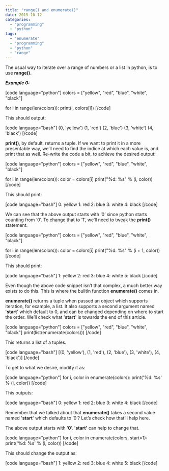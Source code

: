 ```yaml
---
title: "range() and enumerate()"
date: 2015-10-12
categories:
  - "programming"
  - "python"
tags:
  - "enumerate"
  - "programming"
  - "python"
  - "range"
---
```


The usual way to iterate over a range of numbers or a list in python, is to use **range().**

_**Example 0:**_

\[code language="python"\] colors = \["yellow", "red", "blue", "white", "black"\]

for i in range(len(colors)): print(i, colors\[i\]) \[/code\]

This should output:

\[code language="bash"\] (0, 'yellow') (1, 'red') (2, 'blue') (3, 'white') (4, 'black') \[/code\]

**print()**, by default, returns a tuple. If we want to print it in a more presentable way, we’ll need to find the indice at which each value is, and print that as well. Re-write the code a bit, to achieve the desired output:

\[code language="python"\] colors = \["yellow", "red", "blue", "white", "black"\]

for i in range(len(colors)): color = colors\[i\] print("%d: %s" % (i, color)) \[/code\]

This should print:

\[code language="bash"\] 0: yellow 1: red 2: blue 3: white 4: black \[/code\]

We can see that the above output starts with ‘0’ since python starts counting from ‘0’. To change that to ‘1’, we’ll need to tweak the **print()** statement.

\[code language="python"\] colors = \["yellow", "red", "blue", "white", "black"\]

for i in range(len(colors)): color = colors\[i\] print("%d: %s" % (i + 1, color)) \[/code\]

This should print:

\[code language="bash"\] 1: yellow 2: red 3: blue 4: white 5: black \[/code\]

Even though the above code snippet isn’t that complex, a much better way exists to do this. This is where the builtin function **enumerate()** comes in.

**enumerate()** returns a tuple when passed an object which supports iteration, for example, a list. It also supports a second argument named '**start**' which default to 0, and can be changed depending on where to start the order. We’ll check what '**start**' is towards the end of this article.

\[code language="python"\] colors = \["yellow", "red", "blue", "white", "black"\] print(list(enumerate(colors))) \[/code\]

This returns a list of a tuples.

\[code language="bash"\] \[(0, 'yellow'), (1, 'red'), (2, 'blue'), (3, 'white'), (4, 'black')\] \[/code\]

To get to what we desire, modify it as:

\[code language="python"\] for i, color in enumerate(colors): print('%d: %s' % (i, color)) \[/code\]

This outputs:

\[code language="bash"\] 0: yellow 1: red 2: blue 3: white 4: black \[/code\]

Remember that we talked about that **enumerate()** takes a second value named '**start**' which defaults to ‘0’? Let’s check how that’ll help here.

The above output starts with ‘**0**’. '**start'** can help to change that.

\[code language="python"\] for i, color in enumerate(colors, start=1): print('%d: %s' % (i, color)) \[/code\]

This should change the output as:

\[code language="bash"\] 1: yellow 2: red 3: blue 4: white 5: black \[/code\]

